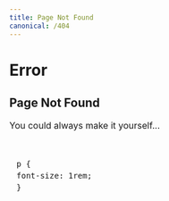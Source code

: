 ```yaml
---
title: Page Not Found
canonical: /404
---
```


<h1 class="section">Error</h1>

<div class="readable-width">

## Page Not Found

<div id="suggestions"></div>

<noscript>You could always make it yourself...</noscript>

<style contenteditable style="display: block; white-space: pre-line; overflow-x: auto; background: var(--black); font-family: 'Fira Code', monospace; color: var(--bright_white); padding: 0.8rem; border: 2px solid light-dark(var(--white), var(--grey)); line-height: 150%;">
p {
    font-size: 1rem;
}

</style>

<script src="/assets/scripts/404-guesser.js"></script>

</div>
